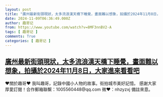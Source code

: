 ```yaml
---
layout: post
title: "廣州最新街頭現狀，太多流浪漢天橋下睡覺，畫面難以想象，拍攝於2024年11月8日，大家進來看看吧"
date: 2024-11-09T06:36:49.000Z
author: 趣哥记
from: https://www.youtube.com/watch?v=8MF3nnBV2-A
tags: [ 趣哥记 ]
comments: True
categories: [ 趣哥记 ]
---
```

<!--1731134209000-->
[廣州最新街頭現狀，太多流浪漢天橋下睡覺，畫面難以想象，拍攝於2024年11月8日，大家進來看看吧](https://www.youtube.com/watch?v=8MF3nnBV2-A)
------

<div>
♥關於趣哥♥  我叫趣哥，記錄中國小人物的故事。街拍城市美好記憶。  感謝大家厚愛訂閱！合作郵箱聯繫：1005560448@qq.com 微❤：nhzyzxj 備註來意。
</div>
